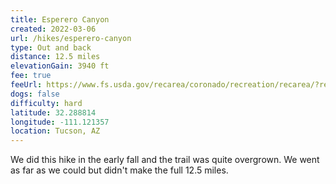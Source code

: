 ```yaml
---
title: Esperero Canyon
created: 2022-03-06
url: /hikes/esperero-canyon
type: Out and back
distance: 12.5 miles
elevationGain: 3940 ft
fee: true
feeUrl: https://www.fs.usda.gov/recarea/coronado/recreation/recarea/?recid=80532
dogs: false
difficulty: hard
latitude: 32.288814
longitude: -111.121357
location: Tucson, AZ
---
```


We did this hike in the early fall and the trail was quite overgrown. We went as far as we could but didn't make the full 12.5 miles.